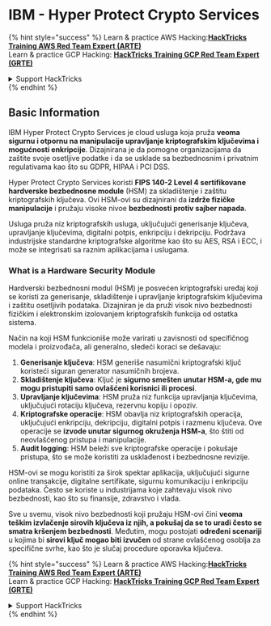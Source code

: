 # IBM - Hyper Protect Crypto Services

{% hint style="success" %}
Learn & practice AWS Hacking:<img src="../../.gitbook/assets/image (1) (1) (1) (1).png" alt="" data-size="line">[**HackTricks Training AWS Red Team Expert (ARTE)**](https://training.hacktricks.xyz/courses/arte)<img src="../../.gitbook/assets/image (1) (1) (1) (1).png" alt="" data-size="line">\
Learn & practice GCP Hacking: <img src="../../.gitbook/assets/image (2) (1).png" alt="" data-size="line">[**HackTricks Training GCP Red Team Expert (GRTE)**<img src="../../.gitbook/assets/image (2) (1).png" alt="" data-size="line">](https://training.hacktricks.xyz/courses/grte)

<details>

<summary>Support HackTricks</summary>

* Check the [**subscription plans**](https://github.com/sponsors/carlospolop)!
* **Join the** 💬 [**Discord group**](https://discord.gg/hRep4RUj7f) or the [**telegram group**](https://t.me/peass) or **follow** us on **Twitter** 🐦 [**@hacktricks\_live**](https://twitter.com/hacktricks_live)**.**
* **Share hacking tricks by submitting PRs to the** [**HackTricks**](https://github.com/carlospolop/hacktricks) and [**HackTricks Cloud**](https://github.com/carlospolop/hacktricks-cloud) github repos.

</details>
{% endhint %}

## Basic Information

IBM Hyper Protect Crypto Services je cloud usluga koja pruža **veoma sigurnu i otpornu na manipulacije upravljanje kriptografskim ključevima i mogućnosti enkripcije**. Dizajnirana je da pomogne organizacijama da zaštite svoje osetljive podatke i da se usklade sa bezbednosnim i privatnim regulativama kao što su GDPR, HIPAA i PCI DSS.

Hyper Protect Crypto Services koristi **FIPS 140-2 Level 4 sertifikovane hardverske bezbednosne module** (HSM) za skladištenje i zaštitu kriptografskih ključeva. Ovi HSM-ovi su dizajnirani da **izdrže fizičke manipulacije** i pružaju visoke nivoe **bezbednosti protiv sajber napada**.

Usluga pruža niz kriptografskih usluga, uključujući generisanje ključeva, upravljanje ključevima, digitalni potpis, enkripciju i dekripciju. Podržava industrijske standardne kriptografske algoritme kao što su AES, RSA i ECC, i može se integrisati sa raznim aplikacijama i uslugama.

### What is a Hardware Security Module

Hardverski bezbednosni modul (HSM) je posvećen kriptografski uređaj koji se koristi za generisanje, skladištenje i upravljanje kriptografskim ključevima i zaštitu osetljivih podataka. Dizajniran je da pruži visok nivo bezbednosti fizičkim i elektronskim izolovanjem kriptografskih funkcija od ostatka sistema.

Način na koji HSM funkcioniše može varirati u zavisnosti od specifičnog modela i proizvođača, ali generalno, sledeći koraci se dešavaju:

1. **Generisanje ključeva**: HSM generiše nasumični kriptografski ključ koristeći siguran generator nasumičnih brojeva.
2. **Skladištenje ključeva**: Ključ je **sigurno smešten unutar HSM-a, gde mu mogu pristupiti samo ovlašćeni korisnici ili procesi**.
3. **Upravljanje ključevima**: HSM pruža niz funkcija upravljanja ključevima, uključujući rotaciju ključeva, rezervnu kopiju i opoziv.
4. **Kriptografske operacije**: HSM obavlja niz kriptografskih operacija, uključujući enkripciju, dekripciju, digitalni potpis i razmenu ključeva. Ove operacije se **izvode unutar sigurnog okruženja HSM-a**, što štiti od neovlašćenog pristupa i manipulacije.
5. **Audit logging**: HSM beleži sve kriptografske operacije i pokušaje pristupa, što se može koristiti za usklađenost i bezbednosne revizije.

HSM-ovi se mogu koristiti za širok spektar aplikacija, uključujući sigurne online transakcije, digitalne sertifikate, sigurnu komunikaciju i enkripciju podataka. Često se koriste u industrijama koje zahtevaju visok nivo bezbednosti, kao što su finansije, zdravstvo i vlada.

Sve u svemu, visok nivo bezbednosti koji pružaju HSM-ovi čini **veoma teškim izvlačenje sirovih ključeva iz njih, a pokušaj da se to uradi često se smatra kršenjem bezbednosti**. Međutim, mogu postojati **određeni scenariji** u kojima bi **sirovi ključ mogao biti izvučen** od strane ovlašćenog osoblja za specifične svrhe, kao što je slučaj procedure oporavka ključeva.

{% hint style="success" %}
Learn & practice AWS Hacking:<img src="../../.gitbook/assets/image (1) (1) (1) (1).png" alt="" data-size="line">[**HackTricks Training AWS Red Team Expert (ARTE)**](https://training.hacktricks.xyz/courses/arte)<img src="../../.gitbook/assets/image (1) (1) (1) (1).png" alt="" data-size="line">\
Learn & practice GCP Hacking: <img src="../../.gitbook/assets/image (2) (1).png" alt="" data-size="line">[**HackTricks Training GCP Red Team Expert (GRTE)**<img src="../../.gitbook/assets/image (2) (1).png" alt="" data-size="line">](https://training.hacktricks.xyz/courses/grte)

<details>

<summary>Support HackTricks</summary>

* Check the [**subscription plans**](https://github.com/sponsors/carlospolop)!
* **Join the** 💬 [**Discord group**](https://discord.gg/hRep4RUj7f) or the [**telegram group**](https://t.me/peass) or **follow** us on **Twitter** 🐦 [**@hacktricks\_live**](https://twitter.com/hacktricks_live)**.**
* **Share hacking tricks by submitting PRs to the** [**HackTricks**](https://github.com/carlospolop/hacktricks) and [**HackTricks Cloud**](https://github.com/carlospolop/hacktricks-cloud) github repos.

</details>
{% endhint %}
